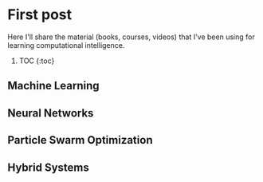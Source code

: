 # First post

Here I'll share the material (books, courses, videos) that I've been using for learning computational intelligence.


1. TOC
{:toc}

## Machine Learning

## Neural Networks

## Particle Swarm Optimization

## Hybrid Systems
